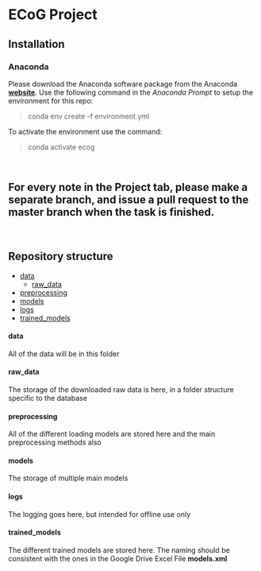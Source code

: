 # ECoG Project
## Installation 
### Anaconda 
Please download the Anaconda software package from the Anaconda **[website](https://www.anaconda.com/products/individual#windows)**.
Use the following command in the *Anaconda Prompt* to setup the environment for this repo: 
> conda env create -f environment.yml

To activate the environment use the command:
> conda activate ecog 
<br>

## For every note in the Project tab, please make a separate branch, and issue a pull request to the master branch when the task is finished.
<br>

## Repository structure 

 - [data](#data)
	 - [raw_data](#raw_data)
 - [preprocessing](#preprocessing)
 - [models](#models)
 - [logs](#logs)
 - [trained_models](#trained_models)
 
 <a name="data"> </a>
 #### data
 All of the data will be in this folder
 <a name="raw_data"> </a>
 #### raw_data
 The storage of the downloaded raw data is here, in a folder structure specific to the database
 <a name="preprocessing"> </a>
 #### preprocessing
 All of the different loading models are stored here and the main preprocessing methods also

 <a name="models"> </a>
 #### models
 The storage of multiple main models 
 <a name="logs"> </a>
 #### logs
 The logging goes here, but intended for offline use only 
 <a name="trained_models"> </a>
 #### trained_models
 The different trained models are stored here. The naming should be consistent with the ones in the Google Drive Excel File **models.xml**
